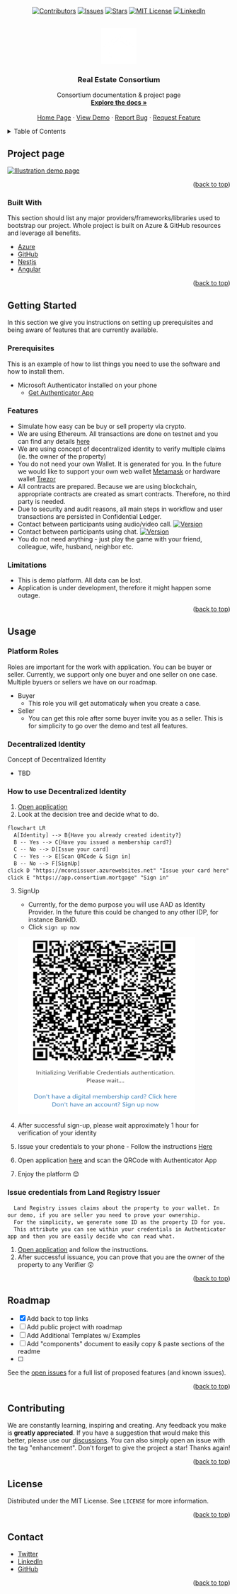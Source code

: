 <div id="top"></div>
<!--
*** Thanks for checking out the Best-README-Template. If you have a suggestion
*** that would make this better, please fork the repo and create a pull request
*** or simply open an issue with the tag "enhancement".
*** Don't forget to give the project a star!
*** Thanks again! Now go create something AMAZING! :D
-->

<!-- PROJECT SHIELDS -->
<!--
*** I'm using markdown "reference style" links for readability.
*** Reference links are enclosed in brackets [ ] instead of parentheses ( ).
*** See the bottom of this document for the declaration of the reference variables
*** for contributors-url, forks-url, etc. This is an optional, concise syntax you may use.
*** https://www.markdownguide.org/basic-syntax/#reference-style-links
-->
<div align="center" markdown="1">
  
[![Contributors][contributors-shield]][contributors-url]
[![Issues][issues-shield]][issues-url] 
[![Stars][stars-shield]][stars-url]
[![MIT License][license-shield]][license-url]
[![LinkedIn][linkedin-shield]][linkedin-url]


</div>

<!-- PROJECT LOGO -->
<br />
<div align="center">
  <a href="#">
    <img src="https://github.com/mortgageconsortium/mortgageconsortium.github.io/raw/main/assets/img/logosmall_white.png" alt="Logo" width="80" height="80" />
  </a>

  <h3 align="center">Real Estate Consortium</h3>

  <p align="center">
    Consortium documentation & project page
    <br />
    <a href="#getting-started"
      ><strong>Explore the docs »</strong></a
    >
    <br />
    <br />
    <a href="https://home.consortium.mortgage">Home Page</a>
    ·
    <a href="#">View Demo</a>
    ·
    <a href="https://github.com/mortgageconsortium/mortgageconsortium.github.io/issues"
      >Report Bug</a
    >
    ·
    <a href="https://github.com/mortgageconsortium/mortgageconsortium.github.io/issues"
      >Request Feature</a
    >
  </p>
</div>

<!-- TABLE OF CONTENTS -->
<details>
  <summary>Table of Contents</summary>
  <ol>
    <li>
      <a href="#about-the-project">About The Project</a>
      <ul>
        <li><a href="#built-with">Built With</a></li>
      </ul>
    </li>
    <li>
      <a href="#getting-started">Getting Started</a>
      <ul>
        <li><a href="#prerequisites">Prerequisites</a></li>
        <li><a href="#features">Features</a></li>
        <li><a href="#limitations">Limitations</a></li>
      </ul>
    </li>
    <li><a href="#usage">Usage</a></li>
    <li><a href="#roadmap">Roadmap</a></li>
    <li><a href="#contributing">Contributing</a></li>
    <li><a href="#license">License</a></li>
    <li><a href="#contact">Contact</a></li>
  </ol>
</details>

<!-- ABOUT THE PROJECT -->
## Project page
[![Illustration demo page][product-screenshot]](https://github.com/mortgageconsortium/mortgageconsortium.github.io/raw/main/assets/img/mcons_demo.png) 


<p align="right">(<a href="#top">back to top</a>)</p>

### Built With 

This section should list any major providers/frameworks/libraries used to
bootstrap our project. Whole project is built on Azure & GitHub resources and leverage all benefits.

* [Azure](https://azure.microsoft.com) 
* [GitHub](https://github.com) 
* [Nestjs](https://nestjs.com/) 
* [Angular](https://angular.io/)

<p align="right">(<a href="#top">back to top</a>)</p>


<!-- GETTING STARTED -->
## Getting Started 
  
In this section we give you instructions on
setting up prerequisites and being aware of features that are currently available.

### Prerequisites 
This is an example of how to list things you need to use the software and how to install them. 

* Microsoft Authenticator installed on your phone
  - [Get Authenticator App](https://app.adjust.com/e3rxkc_7lfdtm?fallback=https%3A%2F%2Fplay.google.com%2Fstore%2Fapps%2Fdetails%3Fid%3Dcom.azure.authenticator)

### Features


* Simulate how easy can be buy or sell property via crypto. 
* We are using Ethereum. All transactions are done on testnet and you can find any details [here](https://etherscan.io/)
* We are using concept of decentralized identity to verify multiple claims (ie. the owner of the property)
* You do not need your own Wallet. It is generated for you. In the future we would like to support your own web wallet [Metamask](https://metamask.io/) or hardware wallet [Trezor](https://trezor.io/)
* All contracts are prepared. Because we are using blockchain, appropriate contracts are created as smart contracts. Therefore, no third party is needed.
* Due to security and audit reasons, all main steps in workflow and user transactions are persisted in Confidential Ledger.
* Contact between participants using audio/video call. [![Version](https://img.shields.io/badge/coming%20soon-blue)]()
* Contact between participants using chat. [![Version](https://img.shields.io/badge/coming%20soon-blue)]()
* You do not need anything - just play the game with your friend, colleague, wife, husband, neighbor etc.

### Limitations

* This is demo platform. All data can be lost.
* Application is under development, therefore it might happen some outage.

<!-- * npm ```sh npm install
npm@latest -g ``` 

### Installation 
_Below is an example of how you can instruct
your audience on installing and setting up your app. This template doesn't rely
on any external dependencies or services._ 
1. Get a free API Key at
[https://example.com](https://example.com) 
2. Clone the repo ```sh git clone
https://github.com/your_username_/Project-Name.git ``` 
3. Install NPM packages ```sh npm install ``` 
4. Enter your API in `config.js` ```js const API_KEY = 'ENTER YOUR API'; ``` -->

<p align="right">(<a href="#top">back to top</a>)</p>

<!-- USAGE EXAMPLES -->
## Usage 

### Platform Roles
  Roles are important for the work with application. You can be buyer or seller. Currently, we support only one buyer and one seller on one case. Multiple byuers or sellers we have on our roadmap.
  - Buyer
     - This role you will get automaticaly when you create a case.
  - Seller
     - You can get this role after some buyer invite you as a seller. This is for simplicity to go over the demo and test all features.

### Decentralized Identity
  Concept of Decentralized Identity
  - TBD
### How to use Decentralized Identity

  1. [Open application](https://app.consortium.mortgage)
  2. Look at the decision tree and decide what to do.
  ```mermaid
flowchart LR
    A[Identity] --> B{Have you already created identity?}
    B -- Yes --> C{Have you issued a membership card?}
    C -- No --> D[Issue your card]
    C -- Yes --> E[Scan QRCode & Sign in]
    B -- No --> F[SignUp]
click D "https://mconsissuer.azurewebsites.net" "Issue your card here"
click E "https://app.consortium.mortgage" "Sign in"
```

  3. SignUp
      - Currently, for the demo purpose you will use AAD as Identity Provider. In the future this could be changed to any other IDP, for instance BankID.
      - Click `sign up now`
      <p align="left">
        <img src="https://github.com/mortgageconsortium/mortgageconsortium.github.io/raw/main/assets/doc/auth/auth.png" alt="Auth" width="400" height="400" />
      </p>

  4. After successful sign-up, please wait approximately 1 hour for verification of your identity
  5. Issue your credentials to your phone - Follow the instructions [Here](https://mconsissuer.azurewebsites.net/)
  6. Open application [here](https://app.consortium.mortgage) and scan the QRCode with Authenticator App
  7. Enjoy the platform :blush:

### Issue credentials from Land Registry Issuer

```
  Land Registry issues claims about the property to your wallet. In our demo, if you are seller you need to prove your ownership. 
  For the simplicity, we generate some ID as the property ID for you. 
  This attribute you can see within your credentials in Authenticator app and then you are easily decide who can read what.
  ```

<!-- <div class="warning" style='background-color:#E9D8FD; color: #69337A; border-left: solid #805AD5 4px; border-radius: 4px; padding:0.7em;'>
<span>
<p style='margin-top:1em; text-align:center'>
<b>On the importance of sentence length</b></p>
<p style='margin-left:1em;'>
This sentence has five words. Here are five more words. Five-word sentences are fine. But several together bocome monotonous. Listen to what is happening. The writing is getting boring. The sound of it drones. It's like a stuck record. The ear demands some variety.<br><br>
    Now listen. I vary the sentence length, and I create music. Music. The writing sings. It has a pleasent rhythm, a lilt, a harmony. I use short sentences. And I use sentences of medium length. And sometimes when I am certain the reader is rested, I will engage him with a sentence of considerable length, a sentence that burns with energy and builds with all the impetus of a crescendo, the roll of the drums, the crash of the cymbals -- sounds that say listen to this, it is important.
</p>
<p style='margin-bottom:1em; margin-right:1em; text-align:right; font-family:Georgia'> <b>- Gary Provost</b> <i>(100 Ways to Improve Your Writing, 1985)</i>
</p></span>
</div> -->

  1. [Open application](https://cadasterverifier.azurewebsites.net/) and follow the instructions.
  2. After successful issuance, you can prove that you are the owner of the property to any Verifier :astonished:

<p align="right">(<a href="#top">back to top</a>)</p>

<!-- ROADMAP -->
## Roadmap 
- [x] Add back to top links 
- [ ] Add public project with roadmap 
- [ ] Add Additional Templates w/ Examples 
- [ ] Add "components" document to easily copy & paste sections of the readme 
- [ ] 
See the [open issues](https://github.com/mortgageconsortium/mortgageconsortium.github.io/issues) for a full
list of proposed features (and known issues).

<p align="right">(<a href="#top">back to top</a>)</p>

<!-- CONTRIBUTING -->
## Contributing 

We are constantly learning, inspiring and creating. Any feedback you make is
**greatly appreciated**. If you have a suggestion that would make this better,
please use our [discussions](https://github.com/orgs/mortgageconsortium/discussions). You can also simply open an
issue with the tag "enhancement". 
Don't forget to give the project a star!
Thanks again!

<p align="right">(<a href="#top">back to top</a>)</p>

<!-- LICENSE -->
## License 
Distributed under the MIT License. See `LICENSE` for more information.

<p align="right">(<a href="#top">back to top</a>)</p>

<!-- CONTACT -->
## Contact 
- [Twitter](https://twitter.com/Tomas97762057) 
- [LinkedIn](https://www.linkedin.com/in/tomas-slavik)
- [GitHub](https://github.com/mortgageconsortium)

<p align="right">(<a href="#top">back to top</a>)</p>

<!-- ACKNOWLEDGMENTS -->
<!-- ## Acknowledgments Use this space to list resources you find helpful and would
like to give credit to. I've included a few of my favorites to kick things off!
* [Choose an Open Source License](https://choosealicense.com) * [GitHub Emoji
Cheat Sheet](https://www.webpagefx.com/tools/emoji-cheat-sheet) * [Malven's
Flexbox Cheatsheet](https://flexbox.malven.co/) * [Malven's Grid
Cheatsheet](https://grid.malven.co/) * [Img Shields](https://shields.io) *
[GitHub Pages](https://pages.github.com) * [Font
Awesome](https://fontawesome.com) * [React
Icons](https://react-icons.github.io/react-icons/search)

<p align="right">(<a href="#top">back to top</a>)</p> -->

<!-- MARKDOWN LINKS & IMAGES -->
<!-- https://www.markdownguide.org/basic-syntax/#reference-style-links -->
[contributors-shield]:
https://img.shields.io/badge/contributors-4-green?style=for-the-badge
[contributors-url]:
https://github.com/mortgageconsortium/mortgageconsortium.github.io/graphs/contributors
[forks-shield]:
https://img.shields.io/github/forks/othneildrew/Best-README-Template.svg?style=for-the-badge
[forks-url]: https://github.com/othneildrew/Best-README-Template/network/members
[stars-shield]:
https://img.shields.io/badge/stars-7-B04300?style=for-the-badge
[stars-url]: https://mortgageconsortium/mortgageconsortium.github.io/stargazers
[issues-shield]:
https://img.shields.io/github/issues/othneildrew/Best-README-Template.svg?style=for-the-badge
[issues-url]: https://github.com/mortgageconsortium/mortgageconsortium.github.io/issues
[license-shield]:
https://img.shields.io/badge/license-MIT-blueviolet?style=for-the-badge
[license-url]:
https://github.com/mortgageconsortium/mortgageconsortium.github.io/blob/master/LICENSE
[linkedin-shield]:
https://img.shields.io/badge/-LinkedIn-black.svg?style=for-the-badge&logo=linkedin&color=blue
[linkedin-url]: 
https://www.linkedin.com/in/tomas-slavik 
[product-screenshot]: 
https://github.com/mortgageconsortium/mortgageconsortium.github.io/raw/main/assets/img/mcons_demo.png
